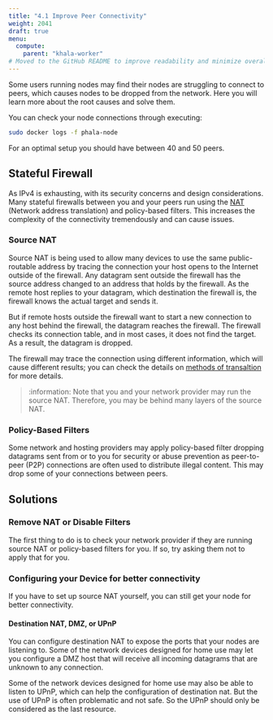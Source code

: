 ```yaml
---
title: "4.1 Improve Peer Connectivity"
weight: 2041
draft: true
menu:
  compute:
    parent: "khala-worker"
# Moved to the GitHub README to improve readability and minimize overall verbosity.
---
```


Some users running nodes may find their nodes are struggling to connect to peers, which causes nodes to be dropped from the network. Here you will learn more about the root causes and solve them.

You can check your node connections through executing:

```bash
sudo docker logs -f phala-node
```

For an optimal setup you should have between 40 and 50 peers.

## Stateful Firewall

As IPv4 is exhausting, with its security concerns and design considerations. Many stateful firewalls between you and your peers run using the [NAT](https://en.wikipedia.org/wiki/Network_address_translation) (Network address translation) and policy-based filters. This increases the complexity of the connectivity tremendously and can cause issues.

### Source NAT

Source NAT is being used to allow many devices to use the same public-routable address by tracing the connection your host opens to the Internet outside of the firewall. Any datagram sent outside the firewall has the source address changed to an address that holds by the firewall. As the remote host replies to your datagram, which destination the firewall is, the firewall knows the actual target and sends it.

But if remote hosts outside the firewall want to start a new connection to any host behind the firewall, the datagram reaches the firewall. The firewall checks its connection table, and in most cases, it does not find the target. As a result, the datagram is dropped.

The firewall may trace the connection using different information, which will cause different results; you can check the details on [methods of transaltion](<https://en.wikipedia.org/wiki/Network_address_translation#Methods_of_translation>) for more details.

> :information: Note that you and your network provider may run the source NAT. Therefore, you may be behind many layers of the source NAT.

### Policy-Based Filters

Some network and hosting providers may apply policy-based filter dropping datagrams sent from or to you for security or abuse prevention as peer-to-peer (P2P) connections are often used to distribute illegal content. This may drop some of your connections between peers.

## Solutions

### Remove NAT or Disable Filters

The first thing to do is to check your network provider if they are running source NAT or policy-based filters for you. If so, try asking them not to apply that for you.

### Configuring your Device for better connectivity

If you have to set up source NAT yourself, you can still get your node for better connectivity.

#### Destination NAT, DMZ, or UPnP

You can configure destination NAT to expose the ports that your nodes are listening to. Some of the network devices designed for home use may let you configure a DMZ host that will receive all incoming datagrams that are unknown to any connection.

Some of the network devices designed for home use may also be able to listen to UPnP, which can help the configuration of destination nat. But the use of UPnP is often problematic and not safe. So the UPnP should only be considered as the last resource.
